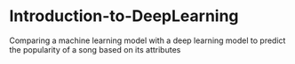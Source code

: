 # Introduction-to-DeepLearning

Comparing a machine learning model with a deep learning model to predict the popularity of a song based on its attributes
